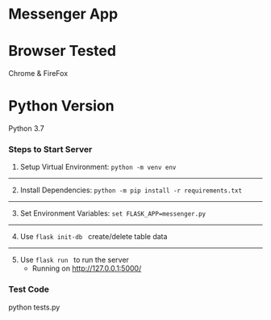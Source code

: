 # Messenger App

# Browser Tested
Chrome & FireFox

# Python Version
Python 3.7

### Steps to Start Server
1. Setup Virtual Environment: ```python -m venv env```
_______
2. Install Dependencies: ```python -m pip install -r requirements.txt```
_______
3. Set Environment Variables:  ```set FLASK_APP=messenger.py``` 
_______
4. Use  ```flask init-db ``` create/delete table data
_______
5. Use  ```flask run ``` to run the server 
    - Running on http://127.0.0.1:5000/

### Test Code
python tests.py
